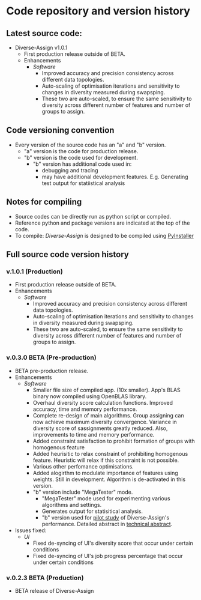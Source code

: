 # Code repository and version history

## Latest source code:
- Diverse-Assign v1.0.1
    - First production release outside of BETA.
    - Enhancements
        - *Software*
            - Improved accuracy and precision consistency across different data topologies.
            - Auto-scaling of optimisation iterations and sensitivity to changes in diversity measured during swapsping. 
            - These two are auto-scaled, to ensure the same sensitivity to diversity across different number of features and number of groups to assign. 


## Code versioning convention
- Every version of the source code has an "a" and "b" version.
    - "a" version is the code for production release.
    - "b" version is the code used for development.
        - "b" version has additional code used in:
            - debugging and tracing
            - may have additional development features. E.g. Generating test output for statiistical analysis 

## Notes for compiling
- Source codes can be directly run as python script or compiled.
- Reference python and package versions are indicated at the top of the code.
- To compile: *Diverse-Assign* is designed to be compiled using [PyInstaller](https://pyinstaller.org)

## Full source code version history

### v.1.0.1 (Production)
- First production release outside of BETA.
- Enhancements
    - *Software*
        - Improved accuracy and precision consistency across different data topologies.
        - Auto-scaling of optimisation iterations and sensitivity to changes in diversity measured during swapsping. 
        - These two are auto-scaled, to ensure the same sensitivity to diversity across different number of features and number of groups to assign. 

### v.0.3.0 BETA (Pre-production)
- BETA pre-production release.
- Enhancements
    - *Software*
        - Smaller file size of compiled app. (10x smaller). App's BLAS binary now compiled using OpenBLAS library.  
        - Overhaul diversity score calculation functions. Improved accuracy, time and memory performance.
        - Complete re-design of main algorithms. Group assigning can now achieve maximum diversity convergence. Variance in diversity score of sassignments greatly reduced. Also, improvements to time and memory performance.
        - Added constraint satisfaction to prohibit formation of groups with homogenous feature
        - Added heurisitic to relax constraint of prohibiting homogenous feature. Heuristic will relax if this constraint is not possible.
        - Various other perfomance optimisations.
        - Added alogirthm to modulate importance of features using weights. Still in development. Algorithm is de-activated in this version.
        - "b" version include "MegaTester" mode.
            - "MegaTester" mode used for experimenting various algorithms and settings.
            - Generates output for statisitical analysis.
            - "b" version used for [pilot study](https://github.com/joseph-liew/Diverse-Assign/tree/main/site/pilot_study) of Diverse-Assign's performance. Detailed abstract in [technical abstract](https://github.com/joseph-liew/Diverse-Assign/tree/main/tech_abstract).
- Issues fixed:
    - *UI*
        - Fixed de-syncing of UI's diversity score that occur under certain conditions
        - Fixed de-syncing of UI's job progress percentage that occur under certain conditions
  
### v.0.2.3 BETA (Production)
- BETA release of Diverse-Assign 
